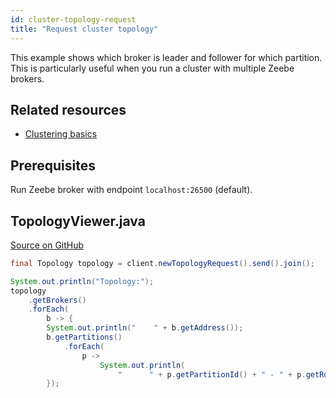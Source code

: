 ```yaml
---
id: cluster-topology-request
title: "Request cluster topology"
---
```


This example shows which broker is leader and follower for which partition. This is particularly useful when you run a cluster with multiple Zeebe brokers.

## Related resources

- [Clustering basics](/components/zeebe/technical-concepts/clustering.md)

## Prerequisites

Run Zeebe broker with endpoint `localhost:26500` (default).

## TopologyViewer.java

[Source on GitHub](https://github.com/camunda-cloud/zeebe/blob/develop/samples/src/main/java/io/camunda/zeebe/example/cluster/TopologyViewer.java)

```java
final Topology topology = client.newTopologyRequest().send().join();

System.out.println("Topology:");
topology
    .getBrokers()
    .forEach(
        b -> {
        System.out.println("    " + b.getAddress());
        b.getPartitions()
            .forEach(
                p ->
                    System.out.println(
                        "      " + p.getPartitionId() + " - " + p.getRole()));
        });
```
